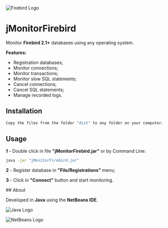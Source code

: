 ![Firebird Logo](https://www.totaljs.com/exports/firebird-logo.png)
# jMonitorFirebird
Monitor **Firebird 2.1+** databases using any operating system.

__Features:__

- Registration databases;
- Monitor connections;
- Monitor transactions;
- Monitor slow SQL statements;
- Cancel connections;
- Cancel SQL statements;
- Manage recorded logs.

## Installation

```bash
Copy the files from the folder "dist" to any folder on your computer.
```

## Usage
**1** - Double click in file **"jMonitorFirebird.jar"** or by Command Line:
```bash
java -jar "jMonitorFirebird.jar"
```
**2** - Register database in **"File/Registrations"** menu;

**3** - Click in **"Connect"** button and start monitoring.

## About

Developed in **Java** using the **NetBeans IDE**.

![Java Logo](http://tekeye.biz/wp-content/uploads/2013/07/java_powered.png)

![NetBeans Logo](https://netbeans.org/images_www/visual-guidelines/NB-logo-single.jpg)

